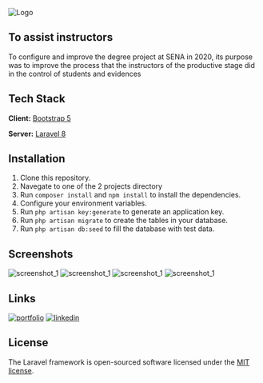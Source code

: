 
![Logo](https://raw.githubusercontent.com/laravel/art/master/logo-lockup/5%20SVG/2%20CMYK/1%20Full%20Color/laravel-logolockup-cmyk-red.svg)

##  To assist instructors
To configure and improve the degree project at SENA in 2020, its purpose was to improve the process that the instructors of the productive stage did in the control of students and evidences

## Tech Stack

**Client:** [Bootstrap 5](https://getbootstrap.com/)

**Server:** [Laravel 8](https://laravel.com/)


## Installation

1. Clone this repository.
2. Navegate to one of the 2 projects directory
3. Run `composer install` and `npm install` to install the dependencies.
4. Configure your environment variables.
5. Run `php artisan key:generate` to generate an application key.
6. Run `php artisan migrate` to create the tables in your database.
7. Run `php artisan db:seed` to fill the database with test data.

## Screenshots
![screenshot_1](https://github.com/AngelPrz8a/Sena_Productiva/blob/master/public/images/screenshot_1.png)
![screenshot_1](https://github.com/AngelPrz8a/Sena_Productiva/blob/master/public/images/screenshot_2.png)
![screenshot_1](https://github.com/AngelPrz8a/Sena_Productiva/blob/master/public/images/screenshot_3.png)
![screenshot_1](https://github.com/AngelPrz8a/Sena_Productiva/blob/master/public/images/screenshot_4.png)

## Links

[![portfolio](https://img.shields.io/badge/my_portfolio-000?style=for-the-badge&logo=ko-fi&logoColor=white)](https://angelprz8a.github.io/Portafolio/)
[![linkedin](https://img.shields.io/badge/linkedin-0A66C2?style=for-the-badge&logo=linkedin&logoColor=white)](https://www.linkedin.com/in/angelprz8a/)

## License

The Laravel framework is open-sourced software licensed under the [MIT license](https://opensource.org/licenses/MIT).

